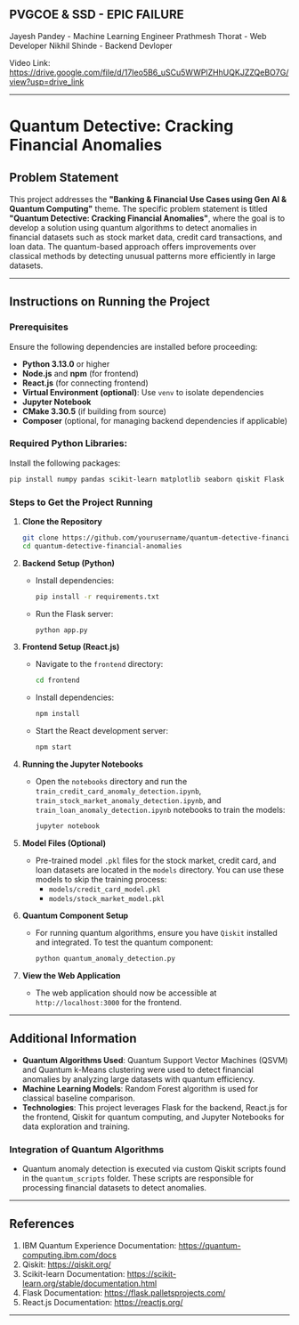 ## PVGCOE & SSD - EPIC FAILURE 

Jayesh Pandey - Machine Learning Engineer
Prathmesh Thorat - Web Developer
Nikhil Shinde - Backend Devloper

Video Link: https://drive.google.com/file/d/17Ieo5B6_uSCu5WWPlZHhUQKJZZQeBO7G/view?usp=drive_link

---

# Quantum Detective: Cracking Financial Anomalies

## Problem Statement
This project addresses the **"Banking & Financial Use Cases using Gen AI & Quantum Computing"** theme. The specific problem statement is titled **"Quantum Detective: Cracking Financial Anomalies"**, where the goal is to develop a solution using quantum algorithms to detect anomalies in financial datasets such as stock market data, credit card transactions, and loan data. The quantum-based approach offers improvements over classical methods by detecting unusual patterns more efficiently in large datasets.

---

## Instructions on Running the Project

### Prerequisites
Ensure the following dependencies are installed before proceeding:
- **Python 3.13.0** or higher
- **Node.js** and **npm** (for frontend)
- **React.js** (for connecting frontend)
- **Virtual Environment (optional)**: Use `venv` to isolate dependencies
- **Jupyter Notebook**
- **CMake 3.30.5** (if building from source)
- **Composer** (optional, for managing backend dependencies if applicable)

### Required Python Libraries:
Install the following packages:
```bash
pip install numpy pandas scikit-learn matplotlib seaborn qiskit Flask
```

### Steps to Get the Project Running

1. **Clone the Repository**
   ```bash
   git clone https://github.com/yourusername/quantum-detective-financial-anomalies.git
   cd quantum-detective-financial-anomalies
   ```

2. **Backend Setup (Python)**
   - Install dependencies:
     ```bash
     pip install -r requirements.txt
     ```
   - Run the Flask server:
     ```bash
     python app.py
     ```

3. **Frontend Setup (React.js)**
   - Navigate to the `frontend` directory:
     ```bash
     cd frontend
     ```
   - Install dependencies:
     ```bash
     npm install
     ```
   - Start the React development server:
     ```bash
     npm start
     ```

4. **Running the Jupyter Notebooks**
   - Open the `notebooks` directory and run the `train_credit_card_anomaly_detection.ipynb`, `train_stock_market_anomaly_detection.ipynb`, and `train_loan_anomaly_detection.ipynb` notebooks to train the models:
     ```bash
     jupyter notebook
     ```

5. **Model Files (Optional)**
   - Pre-trained model `.pkl` files for the stock market, credit card, and loan datasets are located in the `models` directory. You can use these models to skip the training process:
     - `models/credit_card_model.pkl`
     - `models/stock_market_model.pkl`

6. **Quantum Component Setup**
   - For running quantum algorithms, ensure you have `Qiskit` installed and integrated. To test the quantum component:
     ```bash
     python quantum_anomaly_detection.py
     ```

7. **View the Web Application**
   - The web application should now be accessible at `http://localhost:3000` for the frontend.

---

## Additional Information

- **Quantum Algorithms Used**: Quantum Support Vector Machines (QSVM) and Quantum k-Means clustering were used to detect financial anomalies by analyzing large datasets with quantum efficiency.
- **Machine Learning Models**: Random Forest algorithm is used for classical baseline comparison.
- **Technologies**: This project leverages Flask for the backend, React.js for the frontend, Qiskit for quantum computing, and Jupyter Notebooks for data exploration and training.

### Integration of Quantum Algorithms
- Quantum anomaly detection is executed via custom Qiskit scripts found in the `quantum_scripts` folder. These scripts are responsible for processing financial datasets to detect anomalies.

---

## References
1. IBM Quantum Experience Documentation: https://quantum-computing.ibm.com/docs
2. Qiskit: https://qiskit.org/
3. Scikit-learn Documentation: https://scikit-learn.org/stable/documentation.html
4. Flask Documentation: https://flask.palletsprojects.com/
5. React.js Documentation: https://reactjs.org/

---

